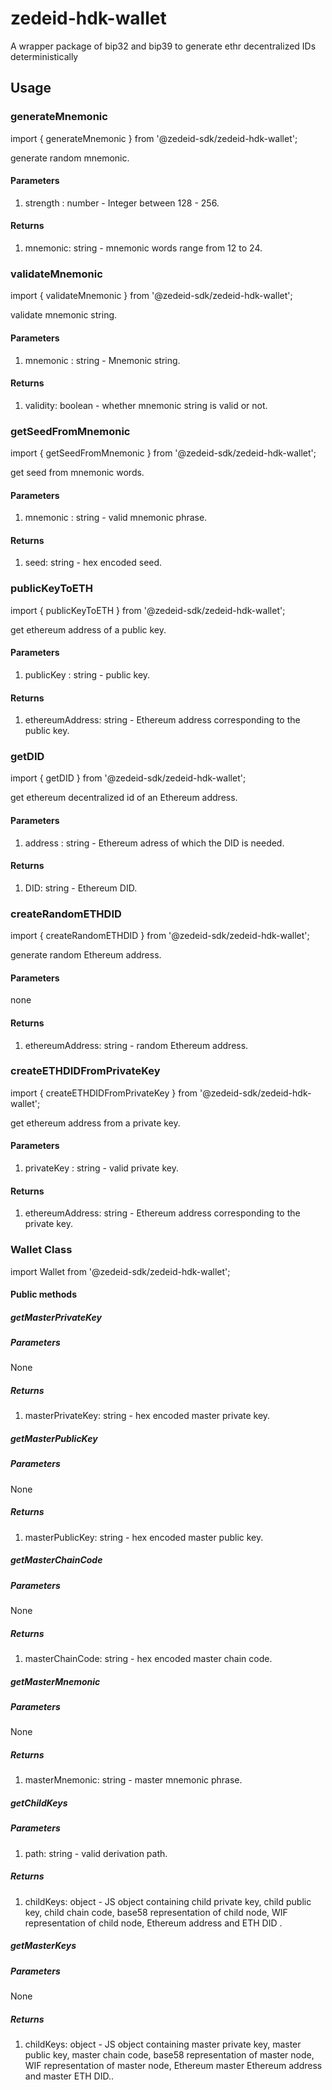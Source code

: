 # zedeid-hdk-wallet #

A wrapper package of bip32 and bip39 to generate ethr decentralized IDs deterministically

## Usage

### generateMnemonic

import { generateMnemonic } from '@zedeid-sdk/zedeid-hdk-wallet';

generate random mnemonic.

#### Parameters

1. strength : number - Integer between 128 - 256.

#### Returns

1. mnemonic: string - mnemonic words range from 12 to 24.

### validateMnemonic

import { validateMnemonic } from '@zedeid-sdk/zedeid-hdk-wallet';

validate mnemonic string.

#### Parameters

1. mnemonic : string - Mnemonic string.

#### Returns

1. validity: boolean - whether mnemonic string is valid or not.


### getSeedFromMnemonic

import { getSeedFromMnemonic } from '@zedeid-sdk/zedeid-hdk-wallet';

get seed from mnemonic words.

#### Parameters

1. mnemonic : string - valid mnemonic phrase.

#### Returns

1. seed: string - hex encoded seed.

### publicKeyToETH

import { publicKeyToETH } from '@zedeid-sdk/zedeid-hdk-wallet';

get ethereum address of a public key.

#### Parameters

1. publicKey : string - public key.

#### Returns

1. ethereumAddress: string - Ethereum address corresponding to the public key.


### getDID

import { getDID } from '@zedeid-sdk/zedeid-hdk-wallet';

get ethereum decentralized id of an Ethereum address.

#### Parameters

1. address : string - Ethereum adress of which the DID is needed.

#### Returns

1. DID: string - Ethereum DID.

### createRandomETHDID

import { createRandomETHDID } from '@zedeid-sdk/zedeid-hdk-wallet';

generate random Ethereum address.

#### Parameters

none

#### Returns

1. ethereumAddress: string - random Ethereum address.

### createETHDIDFromPrivateKey

import { createETHDIDFromPrivateKey } from '@zedeid-sdk/zedeid-hdk-wallet';

get ethereum address from a private key.

#### Parameters

1. privateKey : string - valid private key.

#### Returns

1. ethereumAddress: string - Ethereum address corresponding to the private key.

### Wallet Class

import Wallet from '@zedeid-sdk/zedeid-hdk-wallet';

#### Public methods

##### getMasterPrivateKey

##### Parameters

None

##### Returns

1. masterPrivateKey: string - hex encoded master private key.

##### getMasterPublicKey

##### Parameters

None

##### Returns

1. masterPublicKey: string - hex encoded master public key.

##### getMasterChainCode

##### Parameters

None

##### Returns

1. masterChainCode: string - hex encoded master chain code.

##### getMasterMnemonic

##### Parameters

None

##### Returns

1. masterMnemonic: string - master mnemonic phrase.

##### getChildKeys

##### Parameters

1. path: string - valid derivation path.

##### Returns

1. childKeys: object - JS object containing child private key, child public key, child chain code, base58 representation of child node, WIF representation of child node, Ethereum address and ETH DID .

##### getMasterKeys

##### Parameters

None

##### Returns

1. childKeys: object - JS object containing master private key, master public key, master chain code, base58 representation of master node, WIF representation of master node, Ethereum master Ethereum address and master ETH DID..
